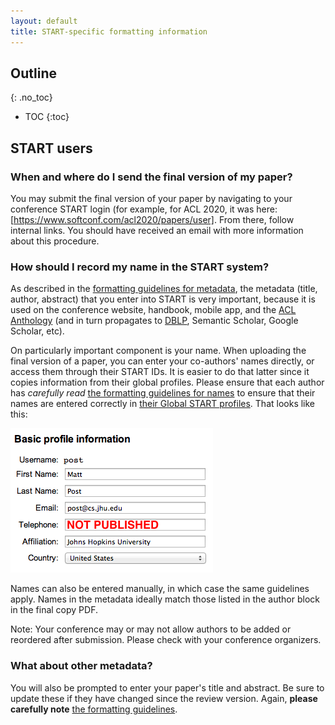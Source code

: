```yaml
---
layout: default
title: START-specific formatting information
---
```


## Outline
{: .no_toc}

- TOC
{:toc}

## START users

### When and where do I send the final version of my paper?

You may submit the final version of your paper by navigating to your conference START login (for example, for ACL 2020, it was here: [https://www.softconf.com/acl2020/papers/user].
From there, follow internal links.
You should have received an email with more information about this procedure.

### How should I record my name in the START system?

As described in the [formatting guidelines for metadata](formatting.html#how-do-i-enter-metadata), the metadata (title, author, abstract) that you enter into START is very important, because it is used on the conference website, handbook, mobile app, and the [ACL Anthology](https://www.aclweb.org/anthology/) (and in turn propagates to [DBLP](https://dblp.uni-trier.de), Semantic Scholar, Google Scholar, etc).

On particularly important component is your name.
When uploading the final version of a paper, you can enter your co-authors' names directly, or access them through their START IDs.
It is easier to do that latter since it copies information from their global profiles.
Please ensure that each author has *carefully read* [the formatting guidelines for names](formatting.html#how-do-i-enter-metadata) to ensure that their names are entered correctly in [their Global START profiles](https://www.softconf.com/l/super/scmd.cgi?ucmd=updateProfile).
That looks like this:

![Picture of Softconf user info fields](images/userinfo.png)

Names can also be entered manually, in which case the same guidelines apply.
Names in the metadata ideally match those listed in the author block in the final copy PDF.

Note: Your conference may or may not allow authors to be added or reordered after submission.
Please check with your conference organizers.

###  What about other metadata?

You will also be prompted to enter your paper's title and abstract.
Be sure to update these if they have changed since the review version.
Again, **please carefully note** [the formatting guidelines](formatting.html#how-do-i-enter-metadata).

